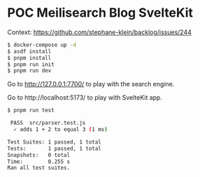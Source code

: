 # POC Meilisearch Blog SvelteKit

Context: https://github.com/stephane-klein/backlog/issues/244

```sh
$ docker-compose up -d
$ asdf install
$ pnpm install
$ pnpm run init
$ pnpm run dev
```

Go to http://127.0.0.1:7700/ to play with the search engine.

Go to http://localhost:5173/ to play with SvelteKit app.

```sh
$ pnpm run test

 PASS  src/parser.test.js
  ✓ adds 1 + 2 to equal 3 (1 ms)

Test Suites: 1 passed, 1 total
Tests:       1 passed, 1 total
Snapshots:   0 total
Time:        0.255 s
Ran all test suites.
```
